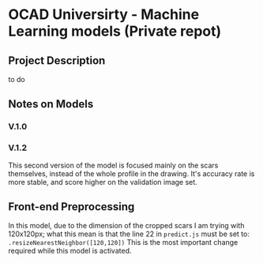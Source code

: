 # OCAD Universirty - Machine Learning models (Private repot)

## Project Description
to do

## Notes on Models
### V.1.0

### V.1.2
This second version of the model is focused mainly on the scars themselves, instead of the whole profile in the drawing. It's accuracy rate is more stable, and score higher on the validation image set.

## Front-end Preprocessing
In this model, due to the dimension of the cropped scars I am trying with 120x120px; what this mean is that the line 22 in `predict.js` must be set to:
` .resizeNearestNeighbor([120,120])`
This is the most important change required while this model is activated.
